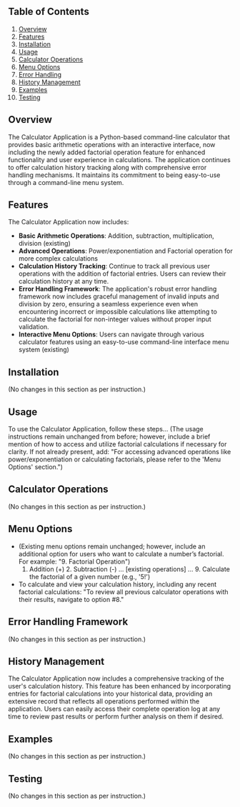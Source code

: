 ## Table of Contents
1. [Overview](#overview)
2. [Features](#features)
3. [Installation](#installation)
4. [Usage](#usage)
5. [Calculator Operations](#calculator-operations)
6. [Menu Options](#menu-options)
7. [Error Handling](#error-handling)
8. [History Management](#history-management)
9. [Examples](#examples)
10. [Testing](#testing)

## Overview
The Calculator Application is a Python-based command-line calculator that provides basic arithmetic operations with an interactive interface, now including the newly added factorial operation feature for enhanced functionality and user experience in calculations. The application continues to offer calculation history tracking along with comprehensive error handling mechanisms. It maintains its commitment to being easy-to-use through a command-line menu system.

## Features
The Calculator Application now includes:
- **Basic Arithmetic Operations**: Addition, subtraction, multiplication, division (existing)
- **Advanced Operations**: Power/exponentiation and Factorial operation for more complex calculations
- **Calculation History Tracking**: Continue to track all previous user operations with the addition of factorial entries. Users can review their calculation history at any time.
- **Error Handling Framework**: The application's robust error handling framework now includes graceful management of invalid inputs and division by zero, ensuring a seamless experience even when encountering incorrect or impossible calculations like attempting to calculate the factorial for non-integer values without proper input validation.
- **Interactive Menu Options**: Users can navigate through various calculator features using an easy-to-use command-line interface menu system (existing)

## Installation
(No changes in this section as per instruction.)

## Usage
To use the Calculator Application, follow these steps...
(The usage instructions remain unchanged from before; however, include a brief mention of how to access and utilize factorial calculations if necessary for clarity. If not already present, add: "For accessing advanced operations like power/exponentiation or calculating factorials, please refer to the 'Menu Options' section.")

## Calculator Operations
(No changes in this section as per instruction.)

## Menu Options
- (Existing menu options remain unchanged; however, include an additional option for users who want to calculate a number’s factorial. For example: "9. Factorial Operation")
  1. Addition (+) 2. Subtraction (-) ... [existing operations] ... 9. Calculate the factorial of a given number (e.g., '5!')
- To calculate and view your calculation history, including any recent factorial calculations: "To review all previous calculator operations with their results, navigate to option #8."
  
## Error Handling Framework
(No changes in this section as per instruction.)

## History Management
The Calculator Application now includes a comprehensive tracking of the user's calculation history. This feature has been enhanced by incorporating entries for factorial calculations into your historical data, providing an extensive record that reflects all operations performed within the application. Users can easily access their complete operation log at any time to review past results or perform further analysis on them if desired.

## Examples
(No changes in this section as per instruction.)

## Testing
(No changes in this section as per instruction.)